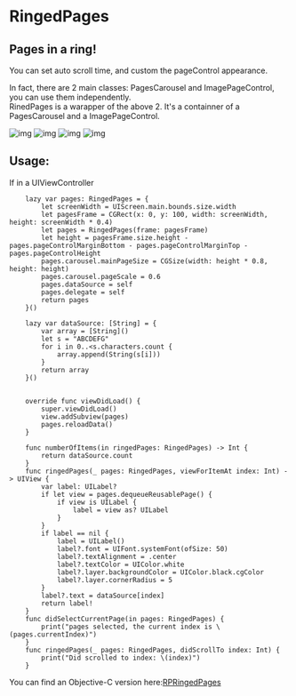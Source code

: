 # RingedPages
Pages in a ring!<br>
---
You can set auto scroll time, and custom the pageControl appearance.<br>


In fact, there are 2 main classes: PagesCarousel and ImagePageControl, you can use them independently.<br>
RinedPages is a warapper of the above 2. It's a containner of a PagesCarousel and a ImagePageControl.

![img](https://github.com/DingHub/ScreenShots/blob/master/RPRingedPages/0.png)
![img](https://github.com/DingHub/ScreenShots/blob/master/RPRingedPages/1.png)
![img](https://github.com/DingHub/ScreenShots/blob/master/RPRingedPages/2.png)
![img](https://github.com/DingHub/ScreenShots/blob/master/RPRingedPages/3.png)

Usage:
---
If in a UIViewController
```
    lazy var pages: RingedPages = {
        let screenWidth = UIScreen.main.bounds.size.width
        let pagesFrame = CGRect(x: 0, y: 100, width: screenWidth, height: screenWidth * 0.4)
        let pages = RingedPages(frame: pagesFrame)
        let height = pagesFrame.size.height - pages.pageControlMarginBottom - pages.pageControlMarginTop - pages.pageControlHeight
        pages.carousel.mainPageSize = CGSize(width: height * 0.8, height: height)
        pages.carousel.pageScale = 0.6
        pages.dataSource = self
        pages.delegate = self
        return pages
    }()
    
    lazy var dataSource: [String] = {
        var array = [String]()
        let s = "ABCDEFG"
        for i in 0..<s.characters.count {
            array.append(String(s[i]))
        }
        return array
    }()
        
```
```
    override func viewDidLoad() {
        super.viewDidLoad()
        view.addSubview(pages)
        pages.reloadData()
    }
```
```
    func numberOfItems(in ringedPages: RingedPages) -> Int {
        return dataSource.count
    }
    func ringedPages(_ pages: RingedPages, viewForItemAt index: Int) -> UIView {
        var label: UILabel?
        if let view = pages.dequeueReusablePage() {
            if view is UILabel {
                label = view as? UILabel
            }
        }
        if label == nil {
            label = UILabel()
            label?.font = UIFont.systemFont(ofSize: 50)
            label?.textAlignment = .center
            label?.textColor = UIColor.white
            label?.layer.backgroundColor = UIColor.black.cgColor
            label?.layer.cornerRadius = 5
        }
        label?.text = dataSource[index]
        return label!
    }
    func didSelectCurrentPage(in pages: RingedPages) {
        print("pages selected, the current index is \(pages.currentIndex)")
    }
    func ringedPages(_ pages: RingedPages, didScrollTo index: Int) {
        print("Did scrolled to index: \(index)")
    }

```
You can find an Objective-C version here:[RPRingedPages](https://github.com/DingHub/RPRingedPages)
